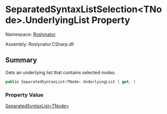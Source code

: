 # SeparatedSyntaxListSelection\<TNode>\.UnderlyingList Property

Namespace: [Roslynator](../../README.md)

Assembly: Roslynator\.CSharp\.dll

## Summary

Gets an underlying list that contains selected nodes\.

```csharp
public SeparatedSyntaxList<TNode> UnderlyingList { get; }
```

### Property Value

[SeparatedSyntaxList\<TNode>](https://docs.microsoft.com/en-us/dotnet/api/microsoft.codeanalysis.separatedsyntaxlist-1)


